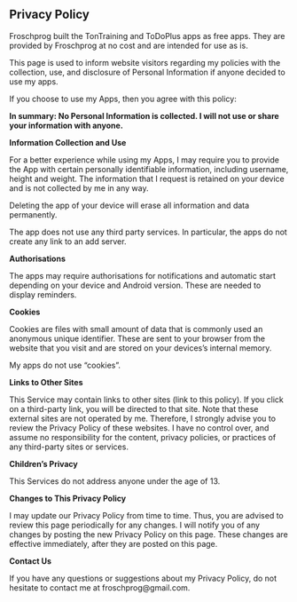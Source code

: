 <html>
<body>
<h2>Privacy Policy</h2>
<p>Froschprog built the TonTraining and ToDoPlus apps as free apps. They are provided by Froschprog at no cost and are intended for use as is.</p>
<p>This page is used to inform website visitors regarding my policies with the collection, use, and
    disclosure of Personal Information if anyone decided to use my apps.</p>
<p>If you choose to use my Apps, then you agree with this policy:<p>
</p><strong> In summary: No Personal Information is collected. I will not use or share your information with anyone.</strong></p>
  

<p><strong>Information Collection and Use</strong></p>
<p>For a better experience while using my Apps, I may require you to provide the App with certain
    personally identifiable information, including username, height and weight. 
	The information that I request is retained on your device and is not collected by me in any way.</p>
<p>Deleting the app of your device will erase all information and data permanently.</p>
<p>The app does not use any third party services. In particular, the apps do not create any link to an add server.</p>

<p><strong>Authorisations</strong></p>
<p>The apps may require authorisations for notifications and automatic start depending on your device and Android version.
These are needed to display reminders.</p>



<p><strong>Cookies</strong></p>
<p>Cookies are files with small amount of data that is commonly used an anonymous unique identifier.
    These are sent to your browser from the website that you visit and are stored on your devices’s
    internal memory.</p>
<p>My apps do not use “cookies”.</p>

<p><strong>Links to Other Sites</strong></p>
<p>This Service may contain links to other sites (link to this policy). If you click on a third-party link, you will be
    directed to that site. Note that these external sites are not operated by me. Therefore, I
    strongly advise you to review the Privacy Policy of these websites. I have no control over, and
    assume no responsibility for the content, privacy policies, or practices of any third-party
    sites or services.</p>

<p><strong>Children’s Privacy</strong></p>
<p>This Services do not address anyone under the age of 13.</p>

<p><strong>Changes to This Privacy Policy</strong></p>
<p>I may update our Privacy Policy from time to time. Thus, you are advised to review this page
    periodically for any changes. I will notify you of any changes by posting the new Privacy Policy
    on this page. These changes are effective immediately, after they are posted on this page.</p>

<p><strong>Contact Us</strong></p>
<p>If you have any questions or suggestions about my Privacy Policy, do not hesitate to contact me
  at froschprog@gmail.com.</p>

</body>
</html>
